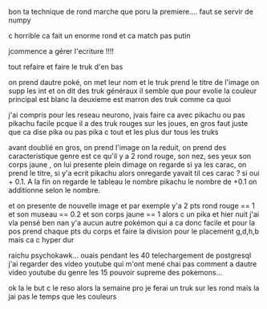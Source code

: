 bon ta technique de rond marche que poru la premiere.... faut se servir de numpy

c horrible ca fait un enorme rond et ca match pas putin 


jcommence a gérer l'ecriture !!!! 


tout refaire et faire le truk d'en bas

on prend dautre poké, on met leur nom et le truk prend le titre de l'image on supp les int et on dit des truk généraux il semble que pour evolie la couleur principal est blanc la deuxieme est marron des truk comme ca quoi







j'ai compris pour les reseau neurono, jvais faire ca avec pikachu ou pas pikachu facile pcque il a des truk rouges sur les joues, en gros faut juste que ca dise pika ou pas pika c tout et les plus dur tous les truks


avant doublié en gros, on prend l'image on la reduit, on prend des caracteristique genre est ce qu'il y a 2 rond rouge, son nez, ses yeux  son corps jaune , on lui presente plein dimage on regarde si ya les carac, on prend le titre, si y'a ecrit pikachu alors onregarde yavait til ces carac ? si oui + 0.1. A la fin on regarde le tableau le nombre pikachu le nombre de +0.1 on additionne selon le nombre.

et on presente de nouvelle image et par exemple y'a 2 pts rond rouge == 1 et son museau == 0.2 et son corps jaune == 1 alors c un pika et hier nuit j'ai vla pensé ben nan y'a aucun autre pokémon qui a ca donc facile et pour la pos prend chaque pts du corps et faire la division pour le placement g,d,h,b mais ca c hyper dur

raichu psychokawk... ouais pendant les 40 telechargement de postgresql j'ai regarder des video youtube qui m'ont mené chai pas comment a dautre video youtube du genre les 15 pouvoir supreme des pokemons...

ok la le but c le reso alors la semaine pro je ferai un truk sur les rond mais la jai pas le temps que les couleurs
